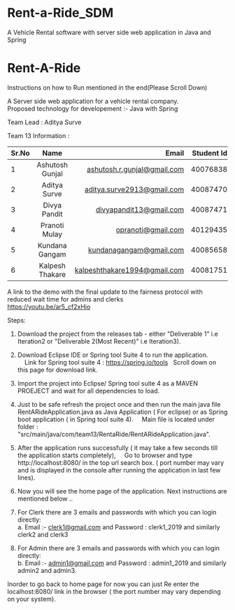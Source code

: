 # Rent-a-Ride_SDM
A Vehicle Rental software with server side web application in Java and Spring
# Rent-A-Ride

Instructions on how to Run mentioned  in the end(Please Scroll Down) 

A Server side web application for a vehicle rental company.  
Proposed technology for developement :- Java with Spring 
 
 Team Lead : Aditya Surve
 
 Team 13 Information :

| Sr.No  | Name             | Email                          |  Student Id  |
| ------ |:----------------:| ------------------------------:| ------------:|
| 1      | Ashutosh Gunjal  | ashutosh.r.gunjal@gmail.com    |  40076838    |
| 2      | Aditya Surve     | aditya.surve2913@gmail.com     |  40087470    |
| 3      | Divya Pandit     | divyapandit13@gmail.com        |  40087471    |
| 4      | Pranoti Mulay    | opranoti@gmail.com             |  40129435    |
| 5      | Kundana Gangam   | kundanagangam@gmail.com        |  40085658    |
| 6      | Kalpesh Thakare  | kalpeshthakare1994@gmail.com   |  40081751    |  



A link to the demo with the final update to the fairness protocol with reduced wait time for admins and clerks  
https://youtu.be/ar5_cf2xHio  


Steps: 
1. Download the project from the releases tab - either "Deliverable 1" i.e Iteration2 or "Deliverable 2(Most Recent)" i.e Iteration3). 
2. Download Eclipse IDE or Spring tool Suite 4 to run the application.  
&nbsp; &nbsp; Link for Spring tool suite 4 : https://spring.io/tools &nbsp; Scroll down on this page for download link. 
3. Import the project into Eclipse/ Spring tool suite 4 as a MAVEN PROEJECT and wait for all dependencies to load. 
4. Just to be safe refresh the project once and then run the main java file RentARideApplication.java as Java Application ( For eclipse) or as Spring boot application ( in Spring tool suite 4). 
&nbsp; &nbsp; Main file is located under folder : "src/main/java/com/team13/RentaRide/RentARideApplication.java". 
5. After the application runs successfully ( it may take a few seconds till the application starts completely), 
&nbsp; &nbsp; Go to browser and type http://localhost:8080/ in the top url search box. ( port number may vary and is displayed in the console after running the application in last few lines).  
6. Now you will see the home page of the application. Next instructions are mentioned below ..  



1. For Clerk there are 3 emails and passwords with which you can login directly:  
a. Email :- clerk1@gmail.com and Password : clerk1_2019  and similarly clerk2 and clerk3  
2. For Admin there are 3 emails and passwords with which you can login directly:  
b. Email :- admin1@gmail.com and Password : admin1_2019  and similarly admin2 and admin3.  

Inorder to go back to home page for now you can just Re enter the localhost:8080/ link in the browser ( the port number may vary depending on your system).

